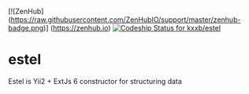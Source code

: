 [![ZenHub] (https://raw.githubusercontent.com/ZenHubIO/support/master/zenhub-badge.png)] (https://zenhub.io)
[ ![Codeship Status for kxxb/estel](https://codeship.com/projects/39097a00-74dc-0133-cd83-3288c2fe695c/status?branch=master)](https://codeship.com/projects/117747)

# estel
Estel is  Yii2 + ExtJs 6 constructor for structuring data
